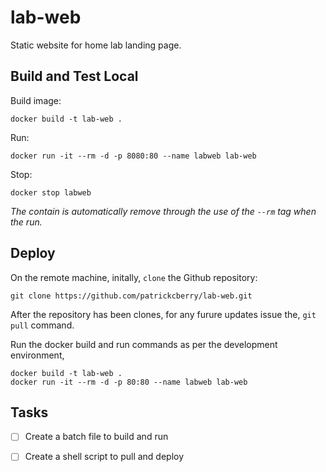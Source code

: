# lab-web
Static website for home lab landing page.

## Build and Test Local

Build image:
```
docker build -t lab-web .
```
Run:
```
docker run -it --rm -d -p 8080:80 --name labweb lab-web
```
Stop:
```
docker stop labweb
```
_The contain is automatically remove through the use of the `--rm` tag when the run._

## Deploy
On the remote machine, initally, `clone` the Github repository:
```
git clone https://github.com/patrickcberry/lab-web.git
```
After the repository has been clones, for any furure updates issue the, `git pull` command.

Run the docker build and run commands as per the development environment,
```
docker build -t lab-web .
docker run -it --rm -d -p 80:80 --name labweb lab-web
```

## Tasks
- [ ] Create a batch file to build and run
- [ ] Create a shell script to pull and deploy




